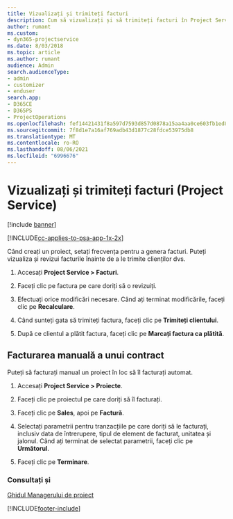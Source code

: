 ```yaml
---
title: Vizualizați și trimiteți facturi
description: Cum să vizualizați și să trimiteți facturi în Project Service
author: rumant
ms.custom:
- dyn365-projectservice
ms.date: 8/03/2018
ms.topic: article
ms.author: rumant
audience: Admin
search.audienceType:
- admin
- customizer
- enduser
search.app:
- D365CE
- D365PS
- ProjectOperations
ms.openlocfilehash: fef14421431f8a597d7593d857d0878a15aa4aa0ce603fb1ed8614903a8f6104
ms.sourcegitcommit: 7f8d1e7a16af769adb43d1877c28fdce53975db8
ms.translationtype: MT
ms.contentlocale: ro-RO
ms.lasthandoff: 08/06/2021
ms.locfileid: "6996676"
---
```

# <a name="view-and-send-invoices-project-service"></a>Vizualizați și trimiteți facturi (Project Service)

[!include [banner](../includes/psa-now-project-operations.md)]

[!INCLUDE[cc-applies-to-psa-app-1x-2x](../includes/cc-applies-to-psa-app-1x-2x.md)]

Când creați un proiect, setați frecvența pentru a genera facturi. Puteți vizualiza și revizui facturile înainte de a le trimite clienților dvs.  
  
1.  Accesați **Project Service > Facturi**.  
  
2.  Faceți clic pe factura pe care doriți să o revizuiți.  
  
3.  Efectuați orice modificări necesare. Când ați terminat modificările, faceți clic pe **Recalculare**.  
  
4.  Când sunteți gata să trimiteți factura, faceți clic pe **Trimiteți clientului**.  
  
5.  După ce clientul a plătit factura, faceți clic pe **Marcați factura ca plătită**.  
  
## <a name="manually-invoice-a-contract"></a>Facturarea manuală a unui contract  
 Puteți să facturați manual un proiect în loc să îl facturați automat.  
  
1.  Accesați **Project Service > Proiecte**.  
  
2.  Faceți clic pe proiectul pe care doriți să îl facturați.  
  
3.  Faceți clic pe **Sales**, apoi pe **Factură**.  
  
4.  Selectați parametrii pentru tranzacțiile pe care doriți să le facturați, inclusiv data de întrerupere, tipul de element de facturat, unitatea și jalonul. Când ați terminat de selectat parametrii, faceți clic pe **Următorul**.  
  
5.  Faceți clic pe **Terminare**.  
  
### <a name="see-also"></a>Consultați și  
 [Ghidul Managerului de proiect](../psa/project-manager-guide.md)


[!INCLUDE[footer-include](../includes/footer-banner.md)]